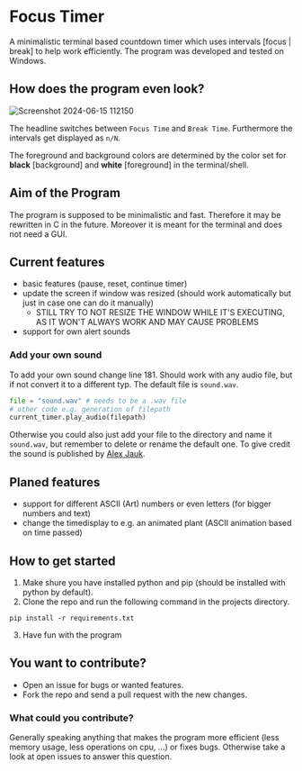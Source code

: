 # Focus Timer

A minimalistic terminal based countdown timer which uses intervals [focus | break] to help work efficiently. The program was developed and tested on Windows.

## How does the program even look?

![Screenshot 2024-06-15 112150](https://github.com/Testspieler09/focus_timer/assets/142326461/f5898b1d-7fc6-471f-94d9-17a1aa0d70c3)

The headline switches between `Focus Time` and `Break Time`. Furthermore the intervals get displayed as `n/N`.

The foreground and background colors are determined by the color set for **black** [background] and **white** [foreground] in the terminal/shell.

## Aim of the Program

The program is supposed to be minimalistic and fast. Therefore it may be rewritten in C in the future. Moreover it is meant for the terminal and does not need a GUI.

## Current features

- basic features (pause, reset, continue timer)
- update the screen if window was resized (should work automatically but just in case one can do it manually)
    - STILL TRY TO NOT RESIZE THE WINDOW WHILE IT'S EXECUTING, AS IT WON'T ALWAYS WORK AND MAY CAUSE PROBLEMS
- support for own alert sounds

### Add your own sound

To add your own sound change line 181. Should work with any audio file, but if not convert it to a different typ. The default file is `sound.wav`.
```python
file = "sound.wav" # needs to be a .wav file
# other code e.g. generation of filepath
current_timer.play_audio(filepath)
```
Otherwise you could also just add your file to the directory and name it `sound.wav`, but remember to delete or rename the default one. To give credit the sound is published by [Alex Jauk](https://pixabay.com/de/users/alex_jauk-16800354/).

## Planed features

- support for different ASCII (Art) numbers or even letters (for bigger numbers and text)
- change the timedisplay to e.g. an animated plant (ASCII animation based on time passed)

## How to get started

1. Make shure you have installed python and pip (should be installed with python by default).
1. Clone the repo and run the following command in the projects directory.

```pwsh
pip install -r requirements.txt
```

3. Have fun with the program

## You want to contribute?

- Open an issue for bugs or wanted features.
- Fork the repo and send a pull request with the new changes.

### What could you contribute?

Generally speaking anything that makes the program more efficient (less memory usage, less operations on cpu, ...) or fixes bugs.
Otherwise take a look at open issues to answer this question.
